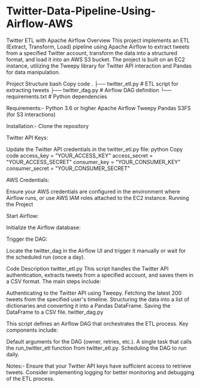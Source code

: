 # Twitter-Data-Pipeline-Using-Airflow-AWS

Twitter ETL with Apache Airflow
Overview
This project implements an ETL (Extract, Transform, Load) pipeline using Apache Airflow to extract tweets from a specified Twitter account, transform the data into a structured format, and load it into an AWS S3 bucket. The project is built on an EC2 instance, utilizing the Tweepy library for Twitter API interaction and Pandas for data manipulation.

Project Structure
bash
Copy code
.
├── twitter_etl.py        # ETL script for extracting tweets
├── twitter_dag.py        # Airflow DAG definition
└── requirements.txt       # Python dependencies

Requirements:-
Python 3.6 or higher
Apache Airflow
Tweepy
Pandas
S3FS (for S3 interactions)

Installation:-
Clone the repository


Twitter API Keys:

Update the Twitter API credentials in the twitter_etl.py file:
python
Copy code
access_key = "YOUR_ACCESS_KEY"
access_secret = "YOUR_ACCESS_SECRET"
consumer_key = "YOUR_CONSUMER_KEY"
consumer_secret = "YOUR_CONSUMER_SECRET"

AWS Credentials:

Ensure your AWS credentials are configured in the environment where Airflow runs, or use AWS IAM roles attached to the EC2 instance.
Running the Project

Start Airflow:

Initialize the Airflow database:

Trigger the DAG:

Locate the twitter_dag in the Airflow UI and trigger it manually or wait for the scheduled run (once a day).

Code Description
twitter_etl.py
This script handles the Twitter API authentication, extracts tweets from a specified account, and saves them in a CSV format. The main steps include:

Authenticating to the Twitter API using Tweepy.
Fetching the latest 200 tweets from the specified user's timeline.
Structuring the data into a list of dictionaries and converting it into a Pandas DataFrame.
Saving the DataFrame to a CSV file.
twitter_dag.py

This script defines an Airflow DAG that orchestrates the ETL process. Key components include:

Default arguments for the DAG (owner, retries, etc.).
A single task that calls the run_twitter_etl function from twitter_etl.py.
Scheduling the DAG to run daily.

Notes:-
Ensure that your Twitter API keys have sufficient access to retrieve tweets.
Consider implementing logging for better monitoring and debugging of the ETL process.
